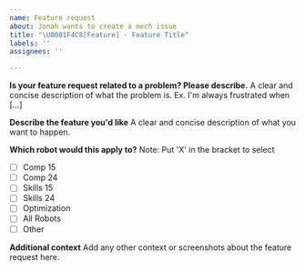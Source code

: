 ```yaml
---
name: Feature request
about: Jonah wants to create a mech issue
title: "\U0001F4C8[Feature] - Feature Title"
labels: ''
assignees: ''

---
```


**Is your feature request related to a problem? Please describe.**
A clear and concise description of what the problem is. Ex. I'm always frustrated when [...]

**Describe the feature you'd like**
A clear and concise description of what you want to happen.

**Which robot would this apply to?**
Note: Put 'X' in the bracket to select
- [ ] Comp 15
- [ ] Comp 24
- [ ] Skills 15
- [ ] Skills 24
- [ ] Optimization
- [ ] All Robots
- [ ] Other

**Additional context**
Add any other context or screenshots about the feature request here.
